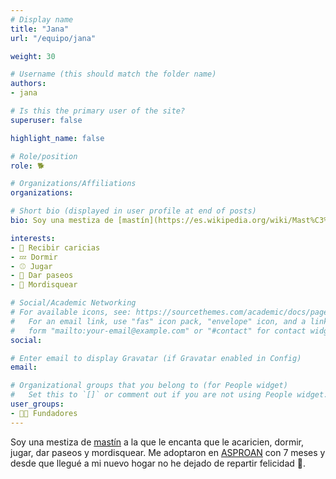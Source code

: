 ```yaml
---
# Display name
title: "Jana"
url: "/equipo/jana"

weight: 30

# Username (this should match the folder name)
authors:
- jana

# Is this the primary user of the site?
superuser: false

highlight_name: false

# Role/position
role: 🐕

# Organizations/Affiliations
organizations:

# Short bio (displayed in user profile at end of posts)
bio: Soy una mestiza de [mastín](https://es.wikipedia.org/wiki/Mast%C3%ADn) a la que le encanta que le acaricien, dormir, jugar, dar paseos y mordisquear.

interests:
- 🫳 Recibir caricias
- 💤 Dormir
- ⚾ Jugar
- 🐾 Dar paseos
- 🦴 Mordisquear

# Social/Academic Networking
# For available icons, see: https://sourcethemes.com/academic/docs/page-builder/#icons
#   For an email link, use "fas" icon pack, "envelope" icon, and a link in the
#   form "mailto:your-email@example.com" or "#contact" for contact widget.
social:

# Enter email to display Gravatar (if Gravatar enabled in Config)
email:

# Organizational groups that you belong to (for People widget)
#   Set this to `[]` or comment out if you are not using People widget.
user_groups:
- 🧑‍🔬 Fundadores
---
```


Soy una mestiza de [mastín](https://es.wikipedia.org/wiki/Mast%C3%ADn) a la que le encanta que le acaricien, dormir, jugar, dar paseos y mordisquear. Me adoptaron en [ASPROAN](https://asproansantander.es) con 7 meses y desde que llegué a mi nuevo hogar no he dejado de repartir felicidad 🥰.
